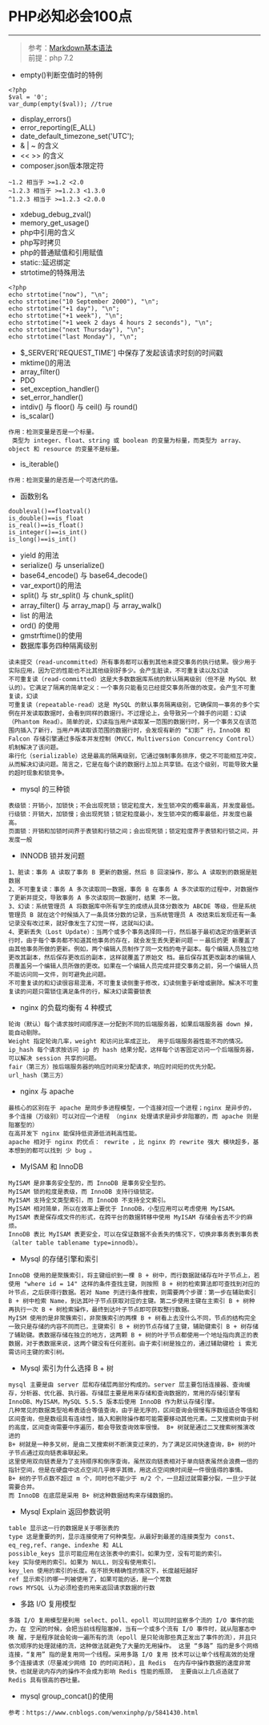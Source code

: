 # PHP必知必会100点
----

>参考：[Markdown基本语法](https://www.jianshu.com/p/191d1e21f7ed)  
>前提：php 7.2

* empty()判断空值时的特例
```
<?php
$val = '0';
var_dump(empty($val)); //true

```
* display_errors()
* error_reporting(E_ALL)
* date_default_timezone_set('UTC');
* & | ~ 的含义
* << >> 的含义
* composer.json版本限定符
```
~1.2 相当于 >=1.2 <2.0
~1.2.3 相当于 >=1.2.3 <1.3.0
^1.2.3 相当于 >=1.2.3 <2.0.0
```
* xdebug_debug_zval()
* memory_get_usage()
* php中引用的含义
* php写时拷贝
* php的普通赋值和引用赋值
* static::延迟绑定
* strtotime的特殊用法
```
<?php
echo strtotime("now"), "\n";
echo strtotime("10 September 2000"), "\n";
echo strtotime("+1 day"), "\n";
echo strtotime("+1 week"), "\n";
echo strtotime("+1 week 2 days 4 hours 2 seconds"), "\n";
echo strtotime("next Thursday"), "\n";
echo strtotime("last Monday"), "\n";
```
* $_SERVER['REQUEST_TIME'] 中保存了发起该请求时刻的时间戳
* mktime()的用法
* array_filter()
* PDO
* set_exception_handler()
* set_error_handler()
* intdiv() 与 floor() 与 ceil() 与 round()
* is_scalar()
```
作用：检测变量是否是一个标量。
 类型为 integer、float、string 或 boolean 的变量为标量，而类型为 array、object 和 resource 的变量不是标量。
```
* is_iterable()
```
作用：检测变量的是否是一个可迭代的值。
```
* 函数别名
```
doubleval()==floatval()
is_double()==is_float
is_real()==is_float()
is_integer()==is_int()
is_long()==is_int()
```
* yield 的用法
* serialize() 与 unserialize()
* base64_encode() 与 base64_decode()
* var_export()的用法
* split() 与 str_split() 与 chunk_split()
* array_filter() 与 array_map() 与 array_walk()
* list 的用法
* ord() 的使用
* gmstrftime()的使用
* 数据库事务四种隔离级别
```
读未提交（read-uncommitted）所有事务都可以看到其他未提交事务的执行结果。很少用于实际应用，因为它的性能也不比其他级别好多少。会产生脏读，不可重复读以及幻读
不可重复读（read-committed）这是大多数数据库系统的默认隔离级别（但不是 MySQL 默认的）。它满足了隔离的简单定义：一个事务只能看见已经提交事务所做的改变。会产生不可重复读，幻读
可重复读（repeatable-read）这是 MySQL 的默认事务隔离级别，它确保同一事务的多个实例在并发读取数据时，会看到同样的数据行。不过理论上，会导致另一个棘手的问题：幻读 （Phantom Read）。简单的说，幻读指当用户读取某一范围的数据行时，另一个事务又在该范围内插入了新行，当用户再读取该范围的数据行时，会发现有新的 “幻影” 行。InnoDB 和 Falcon 存储引擎通过多版本并发控制（MVCC，Multiversion Concurrency Control）机制解决了该问题。
串行化（serializable）这是最高的隔离级别，它通过强制事务排序，使之不可能相互冲突，从而解决幻读问题。简言之，它是在每个读的数据行上加上共享锁。在这个级别，可能导致大量的超时现象和锁竞争。
```
* mysql 的三种锁
```
表级锁：开销小，加锁快；不会出现死锁；锁定粒度大，发生锁冲突的概率最高，并发度最低。
行级锁：开销大，加锁慢；会出现死锁；锁定粒度最小，发生锁冲突的概率最低，并发度也最高。
页面锁：开销和加锁时间界于表锁和行锁之间；会出现死锁；锁定粒度界于表锁和行锁之间，并发度一般
```
* INNODB 锁并发问题
```
1、脏读：事务 A 读取了事务 B 更新的数据，然后 B 回滚操作，那么 A 读取到的数据是脏数据
2、不可重复读：事务 A 多次读取同一数据，事务 B 在事务 A 多次读取的过程中，对数据作了更新并提交，导致事务 A 多次读取同一数据时，结果 不一致。
3、幻读：系统管理员 A 将数据库中所有学生的成绩从具体分数改为 ABCDE 等级，但是系统管理员 B 就在这个时候插入了一条具体分数的记录，当系统管理员 A 改结束后发现还有一条记录没有改过来，就好像发生了幻觉一样，这就叫幻读。
4、更新丢失（Lost Update）：当两个或多个事务选择同一行，然后基于最初选定的值更新该行时，由于每个事务都不知道其他事务的存在，就会发生丢失更新问题－－最后的更 新覆盖了由其他事务所做的更新。例如，两个编辑人员制作了同一文档的电子副本。每个编辑人员独立地更改其副本，然后保存更改后的副本，这样就覆盖了原始文 档。最后保存其更改副本的编辑人员覆盖另一个编辑人员所做的更改。如果在一个编辑人员完成并提交事务之前，另一个编辑人员不能访问同一文件，则可避免此问题。
不可重复读的和幻读很容易混淆，不可重复读侧重于修改，幻读侧重于新增或删除。解决不可重复读的问题只需锁住满足条件的行，解决幻读需要锁表
```
* nginx 的负载均衡有 4 种模式
```
轮询（默认）每个请求按时间顺序逐一分配到不同的后端服务器，如果后端服务器 down 掉，能自动剔除。
Weight 指定轮询几率，weight 和访问比率成正比， 用于后端服务器性能不均的情况。
ip_hash 每个请求按访问 ip 的 hash 结果分配，这样每个访客固定访问一个后端服务器，可以解决 session 共享的问题。
fair（第三方）按后端服务器的响应时间来分配请求，响应时间短的优先分配。
url_hash（第三方）
```
* nginx 与 apache
```
最核心的区别在于 apache 是同步多进程模型，一个连接对应一个进程；nginx 是异步的，多个连接（万级别）可以对应一个进程 （nginx 处理请求是异步非阻塞的，而 apache 则是阻塞型的）
在高并发下 nginx 能保持低资源低消耗高性能。
apache 相对于 nginx 的优点： rewrite ，比 nginx 的 rewrite 强大 模块超多，基本想到的都可以找到 少 bug 。
```
* MyISAM 和 InnoDB
```
MyISAM 是非事务安全型的，而 InnoDB 是事务安全型的。
MyISAM 锁的粒度是表级，而 InnoDB 支持行级锁定。
MyISAM 支持全文类型索引，而 InnoDB 不支持全文索引。
MyISAM 相对简单，所以在效率上要优于 InnoDB，小型应用可以考虑使用 MyISAM。
MyISAM 表是保存成文件的形式，在跨平台的数据转移中使用 MyISAM 存储会省去不少的麻烦。
InnoDB 表比 MyISAM 表更安全，可以在保证数据不会丢失的情况下，切换非事务表到事务表（alter table tablename type=innodb）。
```
* Mysql 的存储引擎和索引
```
InnoDB 使用的是聚簇索引，将主键组织到一棵 B + 树中，而行数据就储存在叶子节点上，若使用 "where id = 14" 这样的条件查找主键，则按照 B + 树的检索算法即可查找到对应的叶节点，之后获得行数据。若对 Name 列进行条件搜索，则需要两个步骤：第一步在辅助索引 B + 树中检索 Name，到达其叶子节点获取对应的主键。第二步使用主键在主索引 B + 树种再执行一次 B + 树检索操作，最终到达叶子节点即可获取整行数据。
MyISM 使用的是非聚簇索引，非聚簇索引的两棵 B + 树看上去没什么不同，节点的结构完全一致只是存储的内容不同而已，主键索引 B + 树的节点存储了主键，辅助键索引 B + 树存储了辅助键。表数据存储在独立的地方，这两颗 B + 树的叶子节点都使用一个地址指向真正的表数据，对于表数据来说，这两个键没有任何差别。由于索引树是独立的，通过辅助键检 i 索无需访问主键的索引树。
```
* Mysql 索引为什么选择 B + 树
```
mysql 主要是由 server 层和存储层两部分构成的。server 层主要包括连接器、查询缓存，分析器、优化器、执行器。存储层主要是用来存储和查询数据的，常用的存储引擎有 InnoDB、MyISAM，MySQL 5.5.5 版本后使用 InnoDB 作为默认存储引擎。
几种常见的数据类型哈希表适合等值查询，由于是无序的，区间查询会很慢有序数组适合等值和区间查询，但是数组具有连续性，插入和删除操作都可能需要移动其他元素。二叉搜索树由于树的高度，区间查询需要中序遍历，都会导致查询效率很慢。 B+ 树就是通过二叉搜索树推演改进的
B+ 树就是一种多叉树，是由二叉搜索树不断演变过来的，为了满足区间快速查询，B+ 树的叶子节点通过双向链表串联起来。
这里使用双向链表是为了支持顺序和倒序查询，虽然双向链表相对于单向链表虽然会浪费一倍的指针空间，但是在硬盘中这点空间几乎微乎其微，用这点空间换时间是一件很值得的事情。
B+ 树的子节点数不超过 m 个，同时也不能少于 m/2 个，一旦超过就需要分裂，一旦少于就需要合并。
而 InnoDB 在底层是采用 B+ 树这种数据结构来存储数据的。
```
* Mysql Explain 返回参数说明
```
table 显示这一行的数据是关于哪张表的
type 这是重要的列，显示连接使用了何种类型。从最好到最差的连接类型为 const、eq_reg,ref、range、indexhe 和 ALL
possible_keys 显示可能应用在这张表中的索引。如果为空，没有可能的索引。
key 实际使用的索引。如果为 NULL，则没有使用索引。
key_len 使用的索引的长度。在不损失精确性的情况下，长度越短越好
ref 显示索引的哪一列被使用了，如果可能的话，是一个常数
rows MYSQL 认为必须检查的用来返回请求数据的行数
```
* 多路 I/O 复用模型
```
多路 I/O 复用模型是利用 select、poll、epoll 可以同时监察多个流的 I/O 事件的能力，在 空闲的时候，会把当前线程阻塞掉，当有一个或多个流有 I/O 事件时，就从阻塞态中唤 醒，于是程序就会轮询一遍所有的流（epoll 是只轮询那些真正发出了事件的流），并且只 依次顺序的处理就绪的流，这种做法就避免了大量的无用操作。 这里 “多路” 指的是多个网络连接，“复用” 指的是复用同一个线程。采用多路 I/O 复用 技术可以让单个线程高效的处理多个连接请求（尽量减少网络 IO 的时间消耗），且 Redis  在内存中操作数据的速度非常快，也就是说内存内的操作不会成为影响 Redis 性能的瓶颈， 主要由以上几点造就了 Redis 具有很高的吞吐量。
```
* mysql group_concat()的使用
```
参考：https://www.cnblogs.com/wenxinphp/p/5841430.html
```